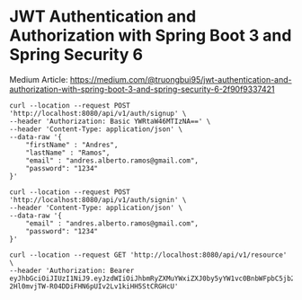 # JWT Authentication and Authorization with Spring Boot 3 and Spring Security 6

Medium
Article: https://medium.com/@truongbui95/jwt-authentication-and-authorization-with-spring-boot-3-and-spring-security-6-2f90f9337421

```
curl --location --request POST 'http://localhost:8080/api/v1/auth/signup' \
--header 'Authorization: Basic YWRtaW46MTIzNA==' \
--header 'Content-Type: application/json' \
--data-raw '{
    "firstName" : "Andres",
    "lastName" : "Ramos",
    "email" : "andres.alberto.ramos@gmail.com",
    "password": "1234"
}'
```

```
curl --location --request POST 'http://localhost:8080/api/v1/auth/signin' \
--header 'Content-Type: application/json' \
--data-raw '{
    "email" : "andres.alberto.ramos@gmail.com",
    "password": "1234"
}'
```

```
curl --location --request GET 'http://localhost:8080/api/v1/resource' \
--header 'Authorization: Bearer eyJhbGciOiJIUzI1NiJ9.eyJzdWIiOiJhbmRyZXMuYWxiZXJ0by5yYW1vc0BnbWFpbC5jb20iLCJpYXQiOjE3MDAyMTk5OTQsImV4cCI6MTcwMDIyMTQzNH0.L-2Hl0mvjTW-R04DDiFHN6pUIv2Lv1kiHH5StCRGHcU'
```

